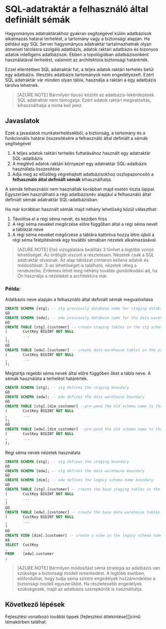 <properties
   pageTitle="SQL-adatraktár a felhasználó által definiált sémák |} Microsoft Azure"
   description="Tippek a Transact-SQL nyelvben sémák az Azure SQL-adatraktár, a megoldások fejlesztésére."
   services="sql-data-warehouse"
   documentationCenter="NA"
   authors="jrowlandjones"
   manager="barbkess"
   editor=""/>

<tags
   ms.service="sql-data-warehouse"
   ms.devlang="NA"
   ms.topic="article"
   ms.tgt_pltfrm="NA"
   ms.workload="data-services"
   ms.date="06/14/2016"
   ms.author="jrj;barbkess;sonyama"/>

# <a name="user-defined-schemas-in-sql-data-warehouse"></a>SQL-adatraktár a felhasználó által definiált sémák

Hagyományos adatraktárakhoz gyakran segítségével külön adatbázisok alkalmazás határai terhelést, a tartomány vagy a biztonsági alapján. Ha például egy SQL Server hagyományos adatraktár tartalmazhatnak olyan átmeneti tárolásra szolgáló adatbázis, adatok raktári adatbázis és bizonyos adatok intelligens adatbázisok. Ebben a topológiában adatbázisonként használatával terhelést, valamint az architektúra biztonsági határérték.

Ezzel ellentétben SQL adatraktár fut, a teljes adatok raktári terhelés belül egy adatbázis. Illesztés adatbázis tartományok nem engedélyezett. Ezért SQL adatraktár vár minden olyan tábla, használja a raktári a egy adatbázis tárolva lehetnek.

> [AZURE.NOTE] Bármilyen típusú közötti az adatbázis-lekérdezések SQL adatraktár nem támogatja. Ezért adatok raktári megvalósítás, kihasználhatja a minta kell jelez.

## <a name="recommendations"></a>Javaslatok

Ezek a javaslatok munkaterhelésekből, a biztonság, a tartomány és a funkcionális határai összesítésére a felhasználó által definiált a sémák segítségével

1. A teljes adatok raktári terhelés futtatásához használt egy adatraktár SQL-adatbázis
2. A meglévő adatok raktári környezet egy adatraktár SQL-adatbázis használata összesítése
3. Adja meg az előzőleg végrehajtott adatbázisokhoz oszlopazonosító a **felhasználó által definiált sémák** kihasználhatja.

A sémák felhasználói nem használták korábban majd esetén tiszta lappal. Egyszerűen használható a régi adatbázisnév alapjául a felhasználó által definiált sémák adatraktár SQL-adatbázisban.

Ha már korábban használt sémák majd néhány lehetőség közül választhat:

1. Távolítsa el a régi séma nevét, és kezdjen friss
2. A régi séma neveket megőrzése előre függőben által a régi séma nevét a táblázat neve
3. A régi séma neveket megőrzése a táblára kattintva hozza létre újból a régi séma felépítésének egy további sémában nézetek alkalmazásával.

> [AZURE.NOTE] Első vizsgálatára beállítás 3 tűnhet a legtöbb vonzó lehetőséget. Az ördögöt viszont a részletesen. Nézetek csak a SQL adatraktár olvasnak. Az alap táblázat címtáron kellene adatok és módosítását. 3-as lehetőséget is található, nézetek réteg a rendszerbe. Érdemes lehet meg néhány további gondolkodási ad, ha Ön használja a nézeteket a architektúra már.


### <a name="examples"></a>Példa:

Adatbázis neve alapján a felhasználó által definiált sémák megvalósítása

```sql
CREATE SCHEMA [stg]; -- stg previously database name for staging database
GO
CREATE SCHEMA [edw]; -- edw previously database name for the data warehouse
GO
CREATE TABLE [stg].[customer] -- create staging tables in the stg schema
(       CustKey BIGINT NOT NULL
,       ...
);
GO
CREATE TABLE [edw].[customer] -- create data warehouse tables in the edw schema
(       CustKey BIGINT NOT NULL
,       ...
);
```

Megtartja régebbi séma nevek által előre függőben őket a tábla neve. A sémák használata a terhelést határérték.

```sql
CREATE SCHEMA [stg]; -- stg defines the staging boundary
GO
CREATE SCHEMA [edw]; -- edw defines the data warehouse boundary
GO
CREATE TABLE [stg].[dim_customer] --pre-pend the old schema name to the table and create in the staging boundary
(       CustKey BIGINT NOT NULL
,       ...
);
GO
CREATE TABLE [edw].[dim_customer] --pre-pend the old schema name to the table and create in the data warehouse boundary
(       CustKey BIGINT NOT NULL
,       ...
);
```

Régi séma nevek nézetek használata

```sql
CREATE SCHEMA [stg]; -- stg defines the staging boundary
GO
CREATE SCHEMA [edw]; -- stg defines the data warehouse boundary
GO
CREATE SCHEMA [dim]; -- edw defines the legacy schema name boundary
GO
CREATE TABLE [stg].[customer] -- create the base staging tables in the staging boundary
(       CustKey BIGINT NOT NULL
,       ...
)
GO
CREATE TABLE [edw].[customer] -- create the base data warehouse tables in the data warehouse boundary
(       CustKey BIGINT NOT NULL
,       ...
)
GO
CREATE VIEW [dim].[customer] -- create a view in the legacy schema name boundary for presentation consistency purposes only
AS
SELECT  CustKey
,       ...
FROM    [edw].customer
;
```

> [AZURE.NOTE] Bármilyen módosítást séma stratégia az adatbázis van szüksége a biztonsági modell ismerkedést. A legtöbb esetben, előfordulhat, hogy tudja séma szintre engedélyek hozzárendelése a biztonsági modell egyszerűbbé. Ha részletesebb engedélyek szükségesek, majd az adatbázis szerepkörök is használhatja.

## <a name="next-steps"></a>Következő lépések
Fejlesztési vonatkozó további tippek [fejlesztési áttekintése][]című témakörben találhat.

<!--Image references-->

<!--Article references-->
[fejlesztési – áttekintés]: sql-data-warehouse-overview-develop.md

<!--MSDN references-->

<!--Other Web references-->
